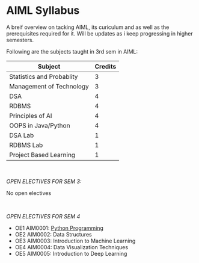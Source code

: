 # AIML Syllabus
A breif overview on tacking AIML, its curiculum and as well as the prerequisites required for it. Will be updates as i keep progressing in higher semesters.

Following are the subjects taught in 3rd sem in AIML:
<table>
  <thead>
    <tr>
      <th>Subject</th>
      <th>Credits</th>
    </tr>
  </thead>
  <tbody>
    <tr>
      <td>Statistics and Probablity</td>
        <td>3</td>
    </tr>
    <tr>
      <td>Management of Technology</td>
      <td>3</td>
    </tr>
    <tr>
      <td>DSA</td>
      <td>4</td>
    </tr>
    <tr>
      <td>RDBMS</td>
      <td>4</td>
    </tr>
    <tr>
      <td>Principles of AI</td>
      <td>4</td>
    </tr>
    <tr>
      <td>OOPS in Java/Python</td>
      <td>4</td>
    </tr>
    <tr>
      <td>DSA Lab</td>
      <td>1</td>
    </tr>
    <tr>
      <td>RDBMS Lab</td>
    <td>1</td>
    </tr>
    <tr>
      <td>Project Based Learning</td>
      <td>1</td>
    </tr>
  </tbody>
</table>
<br>

<em>OPEN ELECTIVES FOR SEM 3:</em>
<P>No open electives</P>
<br>

<em>OPEN ELECTIVES FOR SEM 4</EM>
<ul>
  <li> OE1 AIM0001: <a href="https://roadmap.sh/python">Python Programming</a></li>
  <li>OE2 AIM0002: Data Structures</li>
  <li>OE3 AIM0003: Introduction to Machine Learning</li>
  <li>OE4 AIM0004: Data Visualization Techniques</li>
  <li>OE5 AIM0005: Introduction to Deep Learning</li>
</ul>
